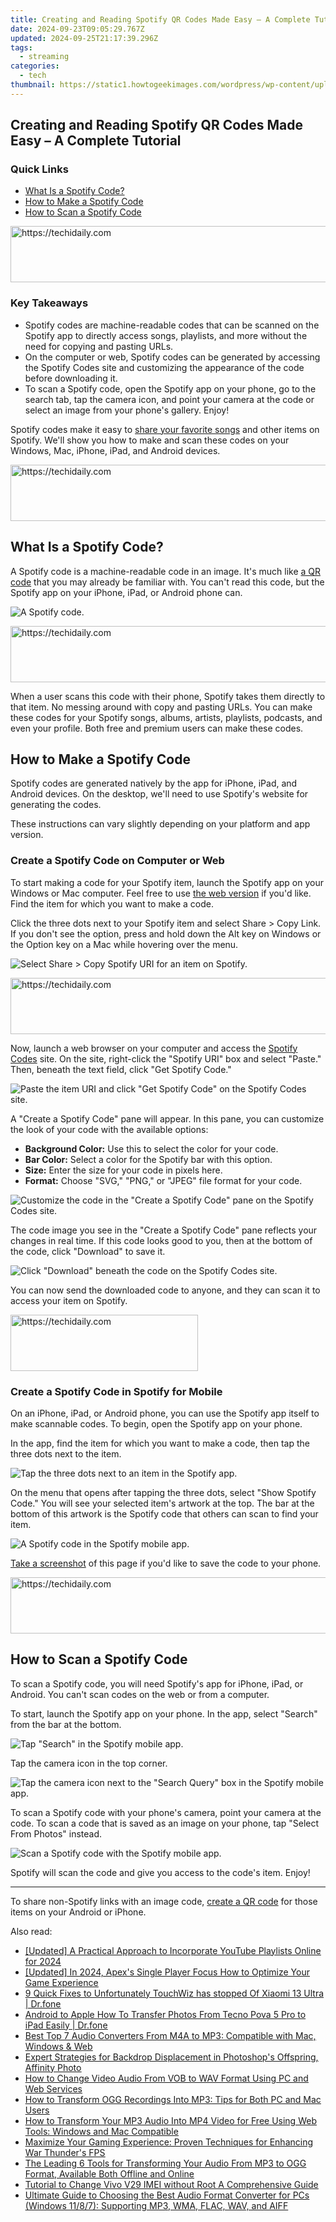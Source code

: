 ```yaml
---
title: Creating and Reading Spotify QR Codes Made Easy – A Complete Tutorial
date: 2024-09-23T09:05:29.767Z
updated: 2024-09-25T21:17:39.296Z
tags:
  - streaming
categories:
  - tech
thumbnail: https://static1.howtogeekimages.com/wordpress/wp-content/uploads/2023/07/52690208547_9a99831052_o.jpg
---
```


## Creating and Reading Spotify QR Codes Made Easy – A Complete Tutorial

### Quick Links

* [What Is a Spotify Code?](https://screen-capture.techidaily.com/pro-tools-review-rising-above-sharex/)
* [How to Make a Spotify Code](https://video-capture.techidaily.com/new-in-2024-best-alternatives-to-microsofts-game-bar-recording-features/)
* [How to Scan a Spotify Code](https://techidaily.com/different-methods-for-resetting-vivo-v30-phones-with-screen-locked-and-not-drfone-by-drfone-reset-android-reset-android/)

<!-- affiliate ads begin -->
<a href="https://aligracehair.sjv.io/c/5597632/1997648/19272" target="_top" id="1997648">
  <img src="//a.impactradius-go.com/display-ad/19272-1997648" border="0" alt="https://techidaily.com" width="728" height="90"/>
</a>
<img height="0" width="0" src="https://aligracehair.sjv.io/i/5597632/1997648/19272" style="position:absolute;visibility:hidden;" border="0" />
<!-- affiliate ads end -->

### Key Takeaways

* Spotify codes are machine-readable codes that can be scanned on the Spotify app to directly access songs, playlists, and more without the need for copying and pasting URLs.
* On the computer or web, Spotify codes can be generated by accessing the Spotify Codes site and customizing the appearance of the code before downloading it.
* To scan a Spotify code, open the Spotify app on your phone, go to the search tab, tap the camera icon, and point your camera at the code or select an image from your phone's gallery. Enjoy!

 Spotify codes make it easy to [share your favorite songs](https://fox-cloud.techidaily.com/updated-in-2024-win11s-swift-screening-of-images/) and other items on Spotify. We'll show you how to make and scan these codes on your Windows, Mac, iPhone, iPad, and Android devices.

<!-- affiliate ads begin -->
<a href="https://unicoeye.pxf.io/c/5597632/2134491/18498" target="_top" id="2134491">
  <img src="//a.impactradius-go.com/display-ad/18498-2134491" border="0" alt="https://techidaily.com" width="728" height="90"/>
</a>
<img height="0" width="0" src="https://unicoeye.pxf.io/i/5597632/2134491/18498" style="position:absolute;visibility:hidden;" border="0" />
<!-- affiliate ads end -->

##  What Is a Spotify Code?

 A Spotify code is a machine-readable code in an image. It's much like [a QR code](https://android-unlock.techidaily.com/how-to-change-lava-yuva-3-lock-screen-password-by-drfone-android/) that you may already be familiar with. You can't read this code, but the Spotify app on your iPhone, iPad, or Android phone can.

![A Spotify code.](https://static1.howtogeekimages.com/wordpress/wp-content/uploads/2021/08/1-spotify-code.png) 

<!-- affiliate ads begin -->
<a href="https://appsumo.8odi.net/c/5597632/2043593/7443" target="_top" id="2043593">
  <img src="//a.impactradius-go.com/display-ad/7443-2043593" border="0" alt="https://techidaily.com" width="728" height="90"/>
</a>
<img height="0" width="0" src="https://appsumo.8odi.net/i/5597632/2043593/7443" style="position:absolute;visibility:hidden;" border="0" />
<!-- affiliate ads end -->

 When a user scans this code with their phone, Spotify takes them directly to that item. No messing around with copy and pasting URLs. You can make these codes for your Spotify songs, albums, artists, playlists, podcasts, and even your profile. Both free and premium users can make these codes.

##  How to Make a Spotify Code

 Spotify codes are generated natively by the app for iPhone, iPad, and Android devices. On the desktop, we'll need to use Spotify's website for generating the codes.

 These instructions can vary slightly depending on your platform and app version.

###  Create a Spotify Code on Computer or Web

 To start making a code for your Spotify item, launch the Spotify app on your Windows or Mac computer. Feel free to use [the web version](https://facebook-video-footage.techidaily.com/new-youtube-rankings-secrets-enhancing-video-visibility/) if you'd like. Find the item for which you want to make a code.

 Click the three dots next to your Spotify item and select Share > Copy Link. If you don't see the option, press and hold down the Alt key on Windows or the Option key on a Mac while hovering over the menu.

![Select Share > Copy Spotify URI for an item on Spotify.](https://static1.howtogeekimages.com/wordpress/wp-content/uploads/2021/08/2-get-spotify-uri.png) 

<!-- affiliate ads begin -->
<a href="https://appsumo.8odi.net/c/5597632/2132162/7443" target="_top" id="2132162">
  <img src="//a.impactradius-go.com/display-ad/7443-2132162" border="0" alt="https://techidaily.com" width="728" height="90"/>
</a>
<img height="0" width="0" src="https://appsumo.8odi.net/i/5597632/2132162/7443" style="position:absolute;visibility:hidden;" border="0" />
<!-- affiliate ads end -->

 Now, launch a web browser on your computer and access the [Spotify Codes](https://www.spotifycodes.com/) site. On the site, right-click the "Spotify URI" box and select "Paste." Then, beneath the text field, click "Get Spotify Code."

![Paste the item URI and click "Get Spotify Code" on the Spotify Codes site.](https://static1.howtogeekimages.com/wordpress/wp-content/uploads/2021/08/3-get-spotify-code.png) 

 A "Create a Spotify Code" pane will appear. In this pane, you can customize the look of your code with the available options:

* **Background Color:** Use this to select the color for your code.
* **Bar Color:** Select a color for the Spotify bar with this option.
* **Size:** Enter the size for your code in pixels here.
* **Format:** Choose "SVG," "PNG," or "JPEG" file format for your code.

![Customize the code in the "Create a Spotify Code" pane on the Spotify Codes site.](https://static1.howtogeekimages.com/wordpress/wp-content/uploads/2021/08/4-customize-spotify-code.png) 

 The code image you see in the "Create a Spotify Code" pane reflects your changes in real time. If this code looks good to you, then at the bottom of the code, click "Download" to save it.

![Click "Download" beneath the code on the Spotify Codes site.](https://static1.howtogeekimages.com/wordpress/wp-content/uploads/2021/08/5-download-spotify-code.png) 

 You can now send the downloaded code to anyone, and they can scan it to access your item on Spotify.

<!-- affiliate ads begin -->
<a href="https://aligracehair.sjv.io/c/5597632/2016129/19272" target="_top" id="2016129">
  <img src="//a.impactradius-go.com/display-ad/19272-2016129" border="0" alt="https://techidaily.com" width="300" height="90"/>
</a>
<img height="0" width="0" src="https://aligracehair.sjv.io/i/5597632/2016129/19272" style="position:absolute;visibility:hidden;" border="0" />
<!-- affiliate ads end -->

###  Create a Spotify Code in Spotify for Mobile

 On an iPhone, iPad, or Android phone, you can use the Spotify app itself to make scannable codes. To begin, open the Spotify app on your phone.

 In the app, find the item for which you want to make a code, then tap the three dots next to the item.

![Tap the three dots next to an item in the Spotify app.](https://static1.howtogeekimages.com/wordpress/wp-content/uploads/2021/08/6-three-dots-menu.png) 

 On the menu that opens after tapping the three dots, select "Show Spotify Code." You will see your selected item's artwork at the top. The bar at the bottom of this artwork is the Spotify code that others can scan to find your item.

![A Spotify code in the Spotify mobile app.](https://static1.howtogeekimages.com/wordpress/wp-content/uploads/2021/08/7-spotify-code-mobile.png) 

[Take a screenshot](https://location-social.techidaily.com/3-things-you-must-know-about-fake-snapchat-location-on-samsung-galaxy-f15-5g-drfone-by-drfone-virtual-android/) of this page if you'd like to save the code to your phone.

<!-- affiliate ads begin -->
<a href="https://unicoeye.pxf.io/c/5597632/2134498/18498" target="_top" id="2134498">
  <img src="//a.impactradius-go.com/display-ad/18498-2134498" border="0" alt="https://techidaily.com" width="720" height="90"/>
</a>
<img height="0" width="0" src="https://unicoeye.pxf.io/i/5597632/2134498/18498" style="position:absolute;visibility:hidden;" border="0" />
<!-- affiliate ads end -->

##  How to Scan a Spotify Code

 To scan a Spotify code, you will need Spotify's app for iPhone, iPad, or Android. You can't scan codes on the web or from a computer.

 To start, launch the Spotify app on your phone. In the app, select "Search" from the bar at the bottom.

![Tap "Search" in the Spotify mobile app.](https://static1.howtogeekimages.com/wordpress/wp-content/uploads/2021/08/8-spotify-search.png) 

 Tap the camera icon in the top corner.

![Tap the camera icon next to the "Search Query" box in the Spotify mobile app.](https://static1.howtogeekimages.com/wordpress/wp-content/uploads/2021/08/10-spotify-scan.png) 

 To scan a Spotify code with your phone's camera, point your camera at the code. To scan a code that is saved as an image on your phone, tap "Select From Photos" instead.

![Scan a Spotify code with the Spotify mobile app.](https://static1.howtogeekimages.com/wordpress/wp-content/uploads/2021/08/11-scan-spotify-code.png) 

 Spotify will scan the code and give you access to the code's item. Enjoy!

---

 To share non-Spotify links with an image code, [create a QR code](https://vp-tips.techidaily.com/new-in-2024-authoritative-picks-top-10-apps-to-watch-football-games-anytime-anywhere/) for those items on your Android or iPhone.

<ins class="adsbygoogle"
     style="display:block"
     data-ad-format="autorelaxed"
     data-ad-client="ca-pub-7571918770474297"
     data-ad-slot="1223367746"></ins>

<ins class="adsbygoogle"
     style="display:block"
     data-ad-client="ca-pub-7571918770474297"
     data-ad-slot="8358498916"
     data-ad-format="auto"
     data-full-width-responsive="true"></ins>

<span class="atpl-alsoreadstyle">Also read:</span>
<div><ul>
<li><a href="https://facebook-video-footage.techidaily.com/updated-a-practical-approach-to-incorporate-youtube-playlists-online-for-2024/"><u>[Updated] A Practical Approach to Incorporate YouTube Playlists Online for 2024</u></a></li>
<li><a href="https://screen-video-capture.techidaily.com/updated-in-2024-apexs-single-player-focus-how-to-optimize-your-game-experience/"><u>[Updated] In 2024, Apex's Single Player Focus How to Optimize Your Game Experience</u></a></li>
<li><a href="https://howto.techidaily.com/9-quick-fixes-to-unfortunately-touchwiz-has-stopped-of-xiaomi-13-ultra-drfone-by-drfone-fix-android-problems-fix-android-problems/"><u>9 Quick Fixes to Unfortunately TouchWiz has stopped Of Xiaomi 13 Ultra | Dr.fone</u></a></li>
<li><a href="https://blog-min.techidaily.com/android-to-apple-how-to-transfer-photos-from-tecno-pova-5-pro-to-ipad-easily-drfone-by-drfone-transfer-from-android-transfer-from-android/"><u>Android to Apple How To Transfer Photos From Tecno Pova 5 Pro to iPad Easily | Dr.fone</u></a></li>
<li><a href="https://media-tips.techidaily.com/best-top-7-audio-converters-from-m4a-to-mp3-compatible-with-mac-windows-and-web/"><u>Best Top 7 Audio Converters From M4A to MP3: Compatible with Mac, Windows & Web</u></a></li>
<li><a href="https://extra-tips.techidaily.com/expert-strategies-for-backdrop-displacement-in-photoshops-offspring-affinity-photo/"><u>Expert Strategies for Backdrop Displacement in Photoshop's Offspring, Affinity Photo</u></a></li>
<li><a href="https://media-tips.techidaily.com/how-to-change-video-audio-from-vob-to-wav-format-using-pc-and-web-services/"><u>How to Change Video Audio From VOB to WAV Format Using PC and Web Services</u></a></li>
<li><a href="https://media-tips.techidaily.com/how-to-transform-ogg-recordings-into-mp3-tips-for-both-pc-and-mac-users/"><u>How to Transform OGG Recordings Into MP3: Tips for Both PC and Mac Users</u></a></li>
<li><a href="https://media-tips.techidaily.com/how-to-transform-your-mp3-audio-into-mp4-video-for-free-using-web-tools-windows-and-mac-compatible/"><u>How to Transform Your MP3 Audio Into MP4 Video for Free Using Web Tools: Windows and Mac Compatible</u></a></li>
<li><a href="https://win-able.techidaily.com/maximize-your-gaming-experience-proven-techniques-for-enhancing-war-thunders-fps/"><u>Maximize Your Gaming Experience: Proven Techniques for Enhancing War Thunder's FPS</u></a></li>
<li><a href="https://media-tips.techidaily.com/the-leading-6-tools-for-transforming-your-audio-from-mp3-to-ogg-format-available-both-offline-and-online/"><u>The Leading 6 Tools for Transforming Your Audio From MP3 to OGG Format, Available Both Offline and Online</u></a></li>
<li><a href="https://sim-unlock.techidaily.com/tutorial-to-change-vivo-v29-imei-without-root-a-comprehensive-guide-by-drfone-android/"><u>Tutorial to Change Vivo V29 IMEI without Root A Comprehensive Guide</u></a></li>
<li><a href="https://media-tips.techidaily.com/ultimate-guide-to-choosing-the-best-audio-format-converter-for-pcs-windows-1187-supporting-mp3-wma-flac-wav-and-aiff/"><u>Ultimate Guide to Choosing the Best Audio Format Converter for PCs (Windows 11/8/7): Supporting MP3, WMA, FLAC, WAV, and AIFF</u></a></li>
</ul></div>

